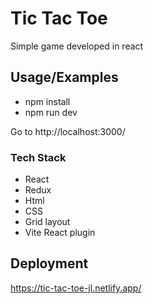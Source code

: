 
# Tic Tac Toe

Simple game developed in react


## Usage/Examples

- npm install
- npm run dev

Go to http://localhost:3000/


### Tech Stack
- React 
- Redux
- Html
- CSS
- Grid layout
- Vite React plugin


## Deployment

https://tic-tac-toe-jl.netlify.app/
